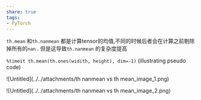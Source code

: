 ```yaml
---
share: true
tags:
- PyTorch
---
```


`th.mean` 和`th.nanmean` 都是计算tensor的均值,不同的时候后者会在计算之前剔除掉所有的`nan` . 但是这导致`th.nanmean` 的复杂度提高

`%timeit th.mean(th.ones(widith, height), dim=-1)`  (illustrating pseudo code)

![Untitled](../../attachments/th nanmean vs th mean_image_1.png)

![Untitled](../../attachments/th nanmean vs th mean_image_2.png)